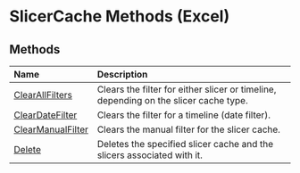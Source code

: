 
# SlicerCache Methods (Excel)

## Methods



|**Name**|**Description**|
|:-----|:-----|
|[ClearAllFilters](525cb7ab-3371-b4a0-45de-55725273527a.md)|Clears the filter for either slicer or timeline, depending on the slicer cache type.|
|[ClearDateFilter](d999d249-c0c7-747c-b402-acc650df5367.md)|Clears the filter for a timeline (date filter).|
|[ClearManualFilter](694a6838-44ab-1a91-009f-7d054bd4fc84.md)|Clears the manual filter for the slicer cache.|
|[Delete](34bc2dce-5286-deb2-995d-c64f146a2cd7.md)|Deletes the specified slicer cache and the slicers associated with it.|
